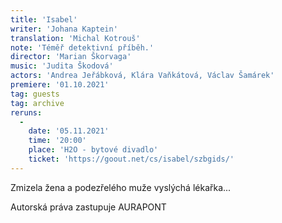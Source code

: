 ```yaml
---
title: 'Isabel'
writer: 'Johana Kaptein'
translation: 'Michal Kotrouš'
note: 'Téměř detektivní příběh.'
director: 'Marian Škorvaga'
music: 'Judita Škodová'
actors: 'Andrea Jeřábková, Klára Vaňkátová, Václav Šamárek'
premiere: '01.10.2021'
tag: guests
tag: archive
reruns:
  -
    date: '05.11.2021'
    time: '20:00'
    place: 'H2O - bytové divadlo'
    ticket: 'https://goout.net/cs/isabel/szbgids/'
---
```

Zmizela žena a podezřelého muže vyslýchá lékařka...

Autorská práva zastupuje AURAPONT
